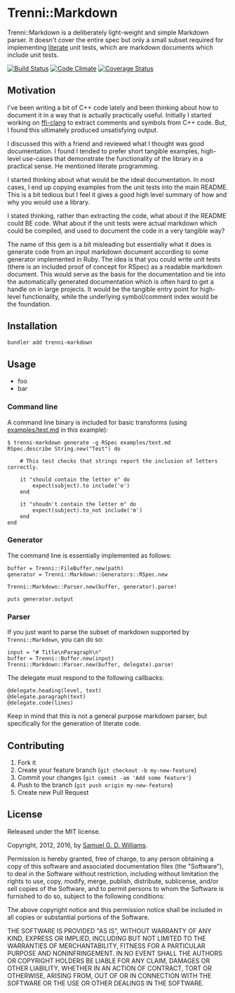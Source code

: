 # Trenni::Markdown

Trenni::Markdown is a deliberately light-weight and simple Markdown parser. It doesn't cover the entire spec but only a small subset required for implementing [literate](https://en.wikipedia.org/wiki/Literate_programming) unit tests, which are markdown documents which include unit tests.

[![Build Status](https://secure.travis-ci.org/ioquatix/trenni-markdown.svg)](http://travis-ci.org/ioquatix/trenni-markdown)
[![Code Climate](https://codeclimate.com/github/ioquatix/trenni-markdown.svg)](https://codeclimate.com/github/ioquatix/trenni-markdown)
[![Coverage Status](https://coveralls.io/repos/ioquatix/trenni-markdown/badge.svg)](https://coveralls.io/r/ioquatix/trenni-markdown)

## Motivation

I've been writing a bit of C++ code lately and been thinking about how to document it in a way that is actually practically useful. Initially I started working on [ffi-clang](https://github.com/) to extract comments and symbols from C++ code. But, I found this ultimately produced unsatisfying output.

I discussed this with a friend and reviewed what I thought was good documentation. I found I tended to prefer short tangible examples, high-level use-cases that demonstrate the functionality of the library in a practical sense. He mentioned literate programming.

I started thinking about what would be the ideal documentation. In most cases, I end up copying examples from the unit tests into the main README. This is a bit tedious but I feel it gives a good high level summary of how and why you would use a library. 

I stated thinking, rather than extracting the code, what about if the README could BE code. What about if the unit tests were actual markdown which could be compiled, and used to document the code in a very tangible way?

The name of this gem is a bit misleading but essentially what it does is generate code from an input markdown document according to some generator implemented in Ruby. The idea is that you could write unit tests (there is an included proof of concept for RSpec) as a readable markdown document. This would serve as the basis for the documentation and tie into the automatically generated documentation which is often hard to get a handle on in large projects. It would be the tangible entry point for high-level functionality, while the underlying symbol/comment index would be the foundation.

## Installation

~~~ bash
bundler add trenni-markdown
~~~

## Usage

- foo
- bar

### Command line

A command line binary is included for basic transforms (using [examples/test.md](examples/test.md) in this example):

	$ trenni-markdown generate -g RSpec examples/test.md
	RSpec.describe String.new("Test") do
		
		# This test checks that strings report the inclusion of letters correctly.
		
		it "should contain the letter e" do
			expect(subject).to include('e')
		end
		
		it "shoudn't contain the letter m" do
			expect(subject).to_not include('m')
		end
	end

### Generator

The command line is essentially implemented as follows:

	buffer = Trenni::FileBuffer.new(path)
	generator = Trenni::Markdown::Generators::RSpec.new

	Trenni::Markdown::Parser.new(buffer, generator).parse!

	puts generator.output

### Parser

If you just want to parse the subset of markdown supported by `Trenni::Markdown`, you can do so:

	input = "# Title\nParagraph\n"
	buffer = Trenni::Buffer.new(input)
	Trenni::Markdown::Parser.new(buffer, delegate).parse!

The delegate must respond to the following callbacks:

	@delegate.heading(level, text)
	@delegate.paragraph(text)
	@delegate.code(lines)

Keep in mind that this is not a general purpose markdown parser, but specifically for the generation of literate code.

## Contributing

1. Fork it
2. Create your feature branch (`git checkout -b my-new-feature`)
3. Commit your changes (`git commit -am 'Add some feature'`)
4. Push to the branch (`git push origin my-new-feature`)
5. Create new Pull Request

## License

Released under the MIT license.

Copyright, 2012, 2016, by [Samuel G. D. Williams](http://www.codeotaku.com/samuel-williams).

Permission is hereby granted, free of charge, to any person obtaining a copy
of this software and associated documentation files (the "Software"), to deal
in the Software without restriction, including without limitation the rights
to use, copy, modify, merge, publish, distribute, sublicense, and/or sell
copies of the Software, and to permit persons to whom the Software is
furnished to do so, subject to the following conditions:

The above copyright notice and this permission notice shall be included in
all copies or substantial portions of the Software.

THE SOFTWARE IS PROVIDED "AS IS", WITHOUT WARRANTY OF ANY KIND, EXPRESS OR
IMPLIED, INCLUDING BUT NOT LIMITED TO THE WARRANTIES OF MERCHANTABILITY,
FITNESS FOR A PARTICULAR PURPOSE AND NONINFRINGEMENT. IN NO EVENT SHALL THE
AUTHORS OR COPYRIGHT HOLDERS BE LIABLE FOR ANY CLAIM, DAMAGES OR OTHER
LIABILITY, WHETHER IN AN ACTION OF CONTRACT, TORT OR OTHERWISE, ARISING FROM,
OUT OF OR IN CONNECTION WITH THE SOFTWARE OR THE USE OR OTHER DEALINGS IN
THE SOFTWARE.